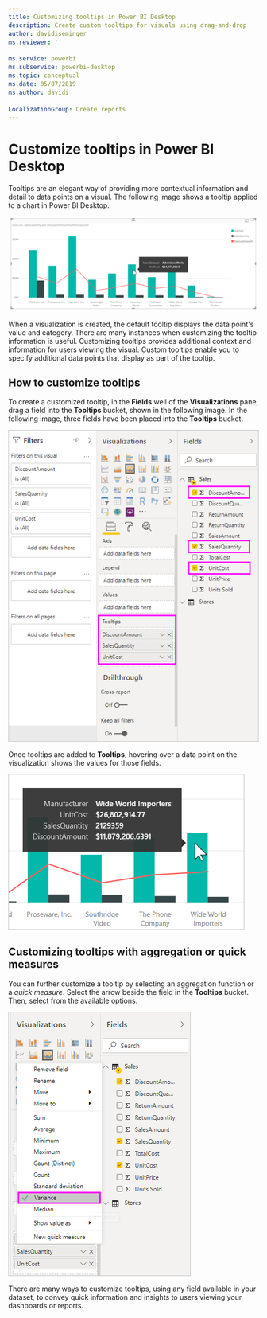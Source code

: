 ```yaml
---
title: Customizing tooltips in Power BI Desktop
description: Create custom tooltips for visuals using drag-and-drop
author: davidiseminger
ms.reviewer: ''

ms.service: powerbi
ms.subservice: powerbi-desktop
ms.topic: conceptual
ms.date: 05/07/2019
ms.author: davidi

LocalizationGroup: Create reports
---
```

# Customize tooltips in Power BI Desktop

Tooltips are an elegant way of providing more contextual information and detail to data points on a visual. The following image shows a tooltip applied to a chart in Power BI Desktop.

![Default tooltip](media/desktop-custom-tooltips/custom-tooltips-1.png)

When a visualization is created, the default tooltip displays the data point's value and category. There are many instances when customizing the tooltip information is useful. Customizing tooltips provides additional context and information for users viewing the visual. Custom tooltips enable you to specify additional data points that display as part of the tooltip.

## How to customize tooltips

To create a customized tooltip, in the **Fields** well of the **Visualizations** pane, drag a field into the **Tooltips** bucket, shown in the following image. In the following image, three fields have been placed into the **Tooltips** bucket.

![Adding tooltip fields](media/desktop-custom-tooltips/custom-tooltips-2.png)

Once tooltips are added to **Tooltips**, hovering over a data point on the visualization shows the values for those fields.

![Custom tooltip](media/desktop-custom-tooltips/custom-tooltips-3.png)

## Customizing tooltips with aggregation or quick measures

You can further customize a tooltip by selecting an aggregation function or a *quick measure*. Select the arrow beside the field in the **Tooltips** bucket. Then, select from the available options.

![Tooltip with quick measure](media/desktop-custom-tooltips/custom-tooltips-4.png)

There are many ways to customize tooltips, using any field available in your dataset, to convey quick information and insights to users viewing your dashboards or reports.
